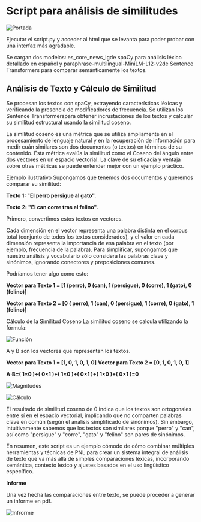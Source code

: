 
# Script para análisis de similitudes

![Portada](/images/image.png)

Ejecutar el script.py y acceder al html que se levanta para poder probar con una 
interfaz más agradable.

Se cargan dos modelos: es_core_news_lgde spaCy para análisis léxico detallado en español y 
paraphrase-multilingual-MiniLM-L12-v2de Sentence Transformers para comparar semánticamente 
los textos.

## Análisis de Texto y Cálculo de Similitud

Se procesan los textos con spaCy, extrayendo características léxicas y verificando la presencia 
de modificadores de frecuencia.
Se utilizan los Sentence Transformerspara obtener incrustaciones de los textos y calcular su 
similitud estructural usando la similitud coseno.


La similitud coseno es una métrica que se utiliza ampliamente en el procesamiento de lenguaje natural y en la recuperación de información para medir cuán similares son dos documentos (o textos) en términos de su contenido. Esta métrica evalúa la similitud como el Coseno del ángulo entre dos vectores en un espacio vectorial. La clave de su eficacia y ventaja sobre otras métricas se puede entender mejor con un ejemplo práctico. 

Ejemplo ilustrativo Supongamos que tenemos dos documentos y queremos comparar su similitud: 

**Texto 1: "El perro persigue al gato".** 

**Texto 2: "El can corre tras el felino".** 

Primero, convertimos estos textos en vectores. 

Cada dimensión en el vector representa una palabra distinta en el corpus total (conjunto de todos los textos considerados), y el valor en cada dimensión representa la importancia de esa palabra en el texto (por ejemplo, frecuencia de la palabra). 
Para simplificar, supongamos que nuestro análisis y vocabulario sólo considera las palabras clave y sinónimos, ignorando conectores y preposiciones comunes.

Podríamos tener algo como esto: 

**Vector para Texto 1 = [1 (perro), 0 (can), 1 (persigue), 0 (corre), 1 (gato), 0 (felino)]**

**Vector para Texto 2 = [0 ( perro), 1 (can), 0 (persigue), 1 (corre), 0 (gato), 1 (felino)]**

Cálculo de la Similitud Coseno La similitud coseno se calcula utilizando la fórmula:

![Función](/images/function.png)

A y B son los vectores que representan los textos.

**Vector para Texto 1 = [1, 0, 1, 0, 1, 0]**
**Vector para Texto 2 = [0, 1, 0, 1, 0, 1]**

**A⋅B=( 1×0 )+( 0×1 )+( 1×0 )+( 0×1 )+( 1×0 )+( 0×1 )=0**

![Magnitudes](/images/magnitud.png)

![Cálculo](/images/magnitud.png)

El resultado de similitud coseno de 0 indica que los textos son ortogonales entre sí en el espacio vectorial, implicando que no comparten palabras clave en común (según el análisis simplificado de sinónimos). Sin embargo, intuitivamente sabemos que los textos son similares porque "perro" y "can", así como "persigue" y "corre", "gato" y "felino" son pares de sinónimos.


En resumen, este script es un ejemplo cómodo de cómo combinar múltiples herramientas y 
técnicas de PNL para crear un sistema integral de análisis de texto que va más allá de 
simples comparaciones léxicas, incorporando semántica, contexto léxico y ajustes basados 
en el uso lingüístico específico.


**Informe**

Una vez hecha las comparaciones entre texto, se puede proceder a generar un informe
en pdf.

![Infrorme](/images/informe.png)



